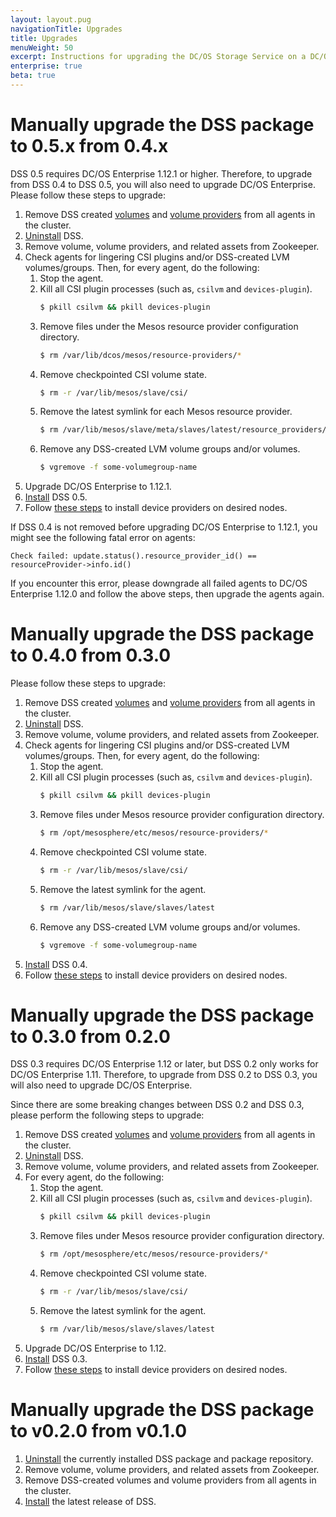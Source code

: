 ```yaml
---
layout: layout.pug
navigationTitle: Upgrades
title: Upgrades
menuWeight: 50
excerpt: Instructions for upgrading the DC/OS Storage Service on a DC/OS Enterprise cluster.
enterprise: true
beta: true
---
```


# Manually upgrade the DSS package to 0.5.x from 0.4.x

DSS 0.5 requires DC/OS Enterprise 1.12.1 or higher.
Therefore, to upgrade from DSS 0.4 to DSS 0.5, you will also need to upgrade DC/OS Enterprise.
Please follow these steps to upgrade:

1. Remove DSS created [volumes](../cli-references/dcos-storage-volume/dcos-storage-volume-remove/) and [volume providers](../cli-references/dcos-storage-provider/dcos-storage-provider-remove/) from all agents in the cluster.
1. [Uninstall](../uninstall/) DSS.
1. Remove volume, volume providers, and related assets from Zookeeper.
1. Check agents for lingering CSI plugins and/or DSS-created LVM volumes/groups. Then, for every agent, do the following:
    1. Stop the agent.
    1. Kill all CSI plugin processes (such as, `csilvm` and `devices-plugin`).
        ```bash
        $ pkill csilvm && pkill devices-plugin
        ```
    1. Remove files under the Mesos resource provider configuration directory.
        ```bash
        $ rm /var/lib/dcos/mesos/resource-providers/*
        ```
    1. Remove checkpointed CSI volume state.
        ```bash
        $ rm -r /var/lib/mesos/slave/csi/
        ```
    1. Remove the latest symlink for each Mesos resource provider.
        ```bash
        $ rm /var/lib/mesos/slave/meta/slaves/latest/resource_providers/org.apache.mesos.rp.local.storage/*/latest
        ```
    1. Remove any DSS-created LVM volume groups and/or volumes.
        ```bash
        $ vgremove -f some-volumegroup-name
        ```
1. Upgrade DC/OS Enterprise to 1.12.1.
1. [Install](../install/) DSS 0.5.
1. Follow [these steps](../cli-references/dcos-storage-device/) to install device providers on desired nodes.

If DSS 0.4 is not removed before upgrading DC/OS Enterprise to 1.12.1, you might see the following fatal error on agents:
```
Check failed: update.status().resource_provider_id() == resourceProvider->info.id()
```
If you encounter this error, please downgrade all failed agents to DC/OS Enterprise 1.12.0 and follow the above steps, then upgrade the agents again.

# Manually upgrade the DSS package to 0.4.0 from 0.3.0

Please follow these steps to upgrade:

1. Remove DSS created [volumes](../cli-references/dcos-storage-volume/dcos-storage-volume-remove/) and [volume providers](../cli-references/dcos-storage-provider/dcos-storage-provider-remove/) from all agents in the cluster.
1. [Uninstall](../uninstall/) DSS.
1. Remove volume, volume providers, and related assets from Zookeeper.
1. Check agents for lingering CSI plugins and/or DSS-created LVM volumes/groups. Then, for every agent, do the following:
    1. Stop the agent.
    1. Kill all CSI plugin processes (such as, `csilvm` and `devices-plugin`).
        ```bash
        $ pkill csilvm && pkill devices-plugin
        ```
    1. Remove files under Mesos resource provider configuration directory.
        ```bash
        $ rm /opt/mesosphere/etc/mesos/resource-providers/*
        ```
    1. Remove checkpointed CSI volume state.
        ```bash
        $ rm -r /var/lib/mesos/slave/csi/
        ```
    1. Remove the latest symlink for the agent.
        ```bash
        $ rm /var/lib/mesos/slave/slaves/latest
        ```
    1. Remove any DSS-created LVM volume groups and/or volumes.
        ```bash
        $ vgremove -f some-volumegroup-name
        ```
1. [Install](../install/) DSS 0.4.
1. Follow [these steps](../cli-references/dcos-storage-device/) to install device providers on desired nodes.

# Manually upgrade the DSS package to 0.3.0 from 0.2.0

DSS 0.3 requires DC/OS Enterprise 1.12 or later, but DSS 0.2 only works for DC/OS Enterprise 1.11.
Therefore, to upgrade from DSS 0.2 to DSS 0.3, you will also need to upgrade DC/OS Enterprise.

Since there are some breaking changes between DSS 0.2 and DSS 0.3, please perform the following steps to upgrade:

1. Remove DSS created [volumes](../cli-references/dcos-storage-volume/dcos-storage-volume-remove/) and [volume providers](../cli-references/dcos-storage-provider/dcos-storage-provider-remove/) from all agents in the cluster.
1. [Uninstall](../uninstall/) DSS.
1. Remove volume, volume providers, and related assets from Zookeeper.
1. For every agent, do the following:
    1. Stop the agent.
    1. Kill all CSI plugin processes (such as, `csilvm` and `devices-plugin`).
        ```bash
        $ pkill csilvm && pkill devices-plugin
        ```
    1. Remove files under Mesos resource provider configuration directory.
        ```bash
        $ rm /opt/mesosphere/etc/mesos/resource-providers/*
        ```
    1. Remove checkpointed CSI volume state.
        ```bash
        $ rm -r /var/lib/mesos/slave/csi/
        ```
    1. Remove the latest symlink for the agent.
        ```bash
        $ rm /var/lib/mesos/slave/slaves/latest
        ```
1. Upgrade DC/OS Enterprise to 1.12.
1. [Install](../install/) DSS 0.3.
1. Follow [these steps](../cli-references/dcos-storage-device/) to install device providers on desired nodes.

# Manually upgrade the DSS package to v0.2.0 from v0.1.0

1. [Uninstall](../uninstall/) the currently installed DSS package and package repository.
1. Remove volume, volume providers, and related assets from Zookeeper.
1. Remove DSS-created volumes and volume providers from all agents in the cluster.
1. [Install](../install/) the latest release of DSS.
